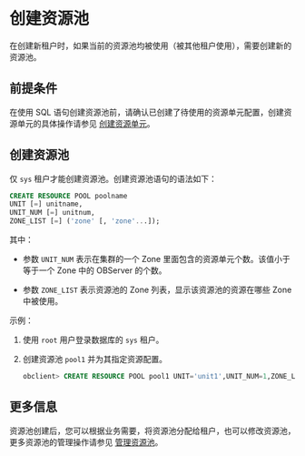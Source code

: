 创建资源池
==========================

在创建新租户时，如果当前的资源池均被使用（被其他租户使用），需要创建新的资源池。

前提条件
-------------------------

在使用 SQL 语句创建资源池前，请确认已创建了待使用的资源单元配置，创建资源单元的具体操作请参见 [创建资源单元](2.create-a-resource-unit.md)。

创建资源池
--------------------------

仅 `sys` 租户才能创建资源池。创建资源池语句的语法如下：

```sql
CREATE RESOURCE POOL poolname 
UNIT [=] unitname,
UNIT_NUM [=] unitnum, 
ZONE_LIST [=] ('zone' [, 'zone'...]);
```

其中：

* 参数 `UNIT_NUM` 表示在集群的一个 Zone 里面包含的资源单元个数。该值小于等于一个 Zone 中的 OBServer 的个数。

* 参数 `ZONE_LIST` 表示资源池的 Zone 列表，显示该资源池的资源在哪些 Zone 中被使用。

示例：

1. 使用 `root` 用户登录数据库的 `sys` 租户。

2. 创建资源池 `pool1` 并为其指定资源配置。

   ```sql
   obclient> CREATE RESOURCE POOL pool1 UNIT='unit1',UNIT_NUM=1,ZONE_LIST=('zone1','zone2','zone3');
   ```

更多信息
-------------------------

资源池创建后，您可以根据业务需要，将资源池分配给租户，也可以修改资源池，更多资源池的管理操作请参见 [管理资源池](5.manage-resource-pools/1.allocate-resource-pools-to-tenants.md)。
